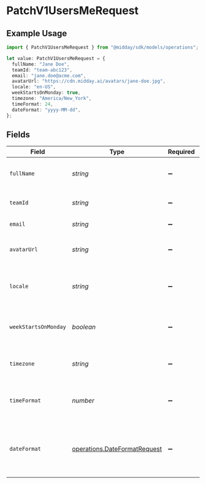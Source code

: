 # PatchV1UsersMeRequest

## Example Usage

```typescript
import { PatchV1UsersMeRequest } from "@midday/sdk/models/operations";

let value: PatchV1UsersMeRequest = {
  fullName: "Jane Doe",
  teamId: "team-abc123",
  email: "jane.doe@acme.com",
  avatarUrl: "https://cdn.midday.ai/avatars/jane-doe.jpg",
  locale: "en-US",
  weekStartsOnMonday: true,
  timezone: "America/New_York",
  timeFormat: 24,
  dateFormat: "yyyy-MM-dd",
};
```

## Fields

| Field                                                                                                   | Type                                                                                                    | Required                                                                                                | Description                                                                                             | Example                                                                                                 |
| ------------------------------------------------------------------------------------------------------- | ------------------------------------------------------------------------------------------------------- | ------------------------------------------------------------------------------------------------------- | ------------------------------------------------------------------------------------------------------- | ------------------------------------------------------------------------------------------------------- |
| `fullName`                                                                                              | *string*                                                                                                | :heavy_minus_sign:                                                                                      | Full name of the user. Must be between 2 and 32 characters                                              | Jane Doe                                                                                                |
| `teamId`                                                                                                | *string*                                                                                                | :heavy_minus_sign:                                                                                      | Unique identifier of the team the user belongs to                                                       | team-abc123                                                                                             |
| `email`                                                                                                 | *string*                                                                                                | :heavy_minus_sign:                                                                                      | Email address of the user                                                                               | jane.doe@acme.com                                                                                       |
| `avatarUrl`                                                                                             | *string*                                                                                                | :heavy_minus_sign:                                                                                      | URL to the user's avatar image. Must be hosted on midday.ai domain                                      | https://cdn.midday.ai/avatars/jane-doe.jpg                                                              |
| `locale`                                                                                                | *string*                                                                                                | :heavy_minus_sign:                                                                                      | User's preferred locale for internationalization (language and region)                                  | en-US                                                                                                   |
| `weekStartsOnMonday`                                                                                    | *boolean*                                                                                               | :heavy_minus_sign:                                                                                      | Whether the user's calendar week starts on Monday (true) or Sunday (false)                              | true                                                                                                    |
| `timezone`                                                                                              | *string*                                                                                                | :heavy_minus_sign:                                                                                      | User's timezone identifier in IANA Time Zone Database format                                            | America/New_York                                                                                        |
| `timeFormat`                                                                                            | *number*                                                                                                | :heavy_minus_sign:                                                                                      | User's preferred time format: 12 for 12-hour format, 24 for 24-hour format                              | 24                                                                                                      |
| `dateFormat`                                                                                            | [operations.DateFormatRequest](../../models/operations/dateformatrequest.md)                            | :heavy_minus_sign:                                                                                      | User's preferred date format. Available options: 'dd/MM/yyyy', 'MM/dd/yyyy', 'yyyy-MM-dd', 'dd.MM.yyyy' | yyyy-MM-dd                                                                                              |